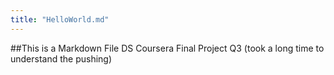```yaml
---
title: "HelloWorld.md"
---
```

##This is a Markdown File
DS Coursera Final Project Q3
(took a long time to understand the pushing)